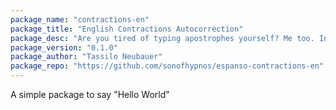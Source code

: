 ```yaml
---
package_name: "contractions-en"
package_title: "English Contractions Autocorrection"
package_desc: "Are you tired of typing apostrophes yourself? Me too. Install this package and never worry about apostrophes again"
package_version: "0.1.0"
package_author: "Tassilo Neubauer"
package_repo: "https://github.com/sonofhypnos/espanso-contractions-en"
---
```

A simple package to say "Hello World"
